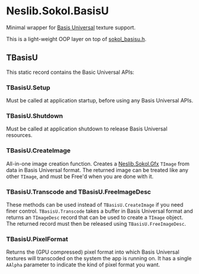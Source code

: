# Neslib.Sokol.BasisU

Minimal wrapper for [Basis Universal](https://github.com/BinomialLLC/basis_universal) texture support.

This is a light-weight OOP layer on top of [sokol_basisu.h](https://github.com/floooh/sokol).

## TBasisU

This static record contains the Basic Universal APIs:

### TBasisU.Setup

Must be called at application startup, before using any Basis Universal APIs.

### TBasisU.Shutdown

Must be called at application shutdown to release Basis Universal resources.

### TBasisU.CreateImage

All-in-one image creation function. Creates a [Neslib.Sokol.Gfx](Neslib.Sokol.Gfx.md) `TImage` from data in Basis Universal format. The returned image can be treated like any other `TImage`, and must be Free'd when you are done with it.

### TBasisU.Transcode and TBasisU.FreeImageDesc

These methods can be used instead of `TBasisU.CreateImage` if you need finer control. `TBasisU.Transcode` takes a buffer in Basis Universal format and returns an `TImageDesc` record that can be used to create a `TImage` object. The returned record must then be released using `TBasisU.FreeImageDesc`.

### TBasisU.PixelFormat

Returns the (GPU compressed) pixel format into which Basis Universal textures will transcoded on the system the app is running on. It has a single `AAlpha` parameter to indicate the kind of pixel format you want.